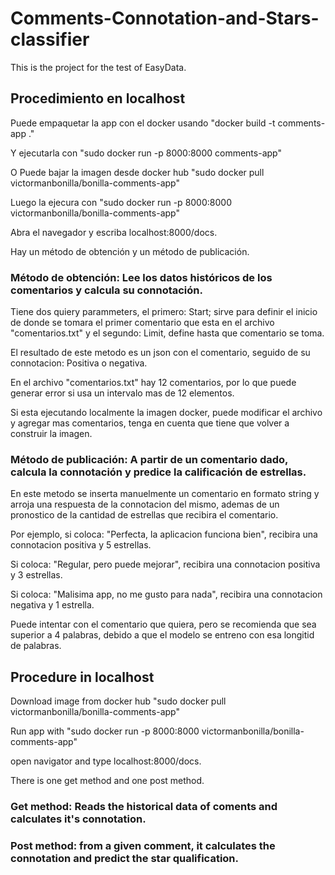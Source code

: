 # Comments-Connotation-and-Stars-classifier

This is the project for the test of EasyData.

## Procedimiento en localhost

Puede empaquetar la app con el docker usando "docker build -t comments-app ."

Y ejecutarla con "sudo docker run -p 8000:8000 comments-app"

O Puede bajar la imagen desde docker hub "sudo docker pull victormanbonilla/bonilla-comments-app"

Luego la ejecura con "sudo docker run -p 8000:8000 victormanbonilla/bonilla-comments-app"

Abra el navegador y escriba localhost:8000/docs.

Hay un método de obtención y un método de publicación.

### Método de obtención: Lee los datos históricos de los comentarios y calcula su connotación.

Tiene dos quiery parammeters, el primero: Start; sirve para definir el inicio de donde se tomara el primer comentario que esta en el archivo "comentarios.txt" y el segundo: Limit, define hasta que comentario se toma.

El resultado de este metodo es un json con el comentario, seguido de su connotacion: Positiva o negativa.

En el archivo "comentarios.txt" hay 12 comentarios, por lo que puede generar error si usa un intervalo mas de 12 elementos.

Si esta ejecutando localmente la imagen docker, puede modificar el archivo y agregar mas comentarios, tenga en cuenta que tiene que volver a construir la imagen.

### Método de publicación: A partir de un comentario dado, calcula la connotación y predice la calificación de estrellas.

En este metodo se inserta manuelmente un comentario en formato string y arroja una respuesta de la connotacion del mismo, ademas de un pronostico de la cantidad de estrellas que recibira el comentario.

Por ejemplo, si coloca: "Perfecta, la aplicacion funciona bien", recibira una connotacion positiva y 5 estrellas.

Si coloca: "Regular, pero puede mejorar", recibira una connotacion positiva y 3 estrellas.

Si coloca: "Malisima app, no me gusto para nada", recibira una connotacion negativa y 1 estrella.

Puede intentar con el comentario que quiera, pero se recomienda que sea superior a 4 palabras, debido a que el modelo se entreno con esa longitid de palabras.

## Procedure in localhost

Download image from docker hub "sudo docker pull victormanbonilla/bonilla-comments-app"

Run app with "sudo docker run -p 8000:8000 victormanbonilla/bonilla-comments-app"

open navigator and type localhost:8000/docs.

There is one get method and one post method.

### Get method: Reads the historical data of coments and calculates it's connotation.

### Post method: from a given comment, it calculates the connotation and predict the star qualification.




